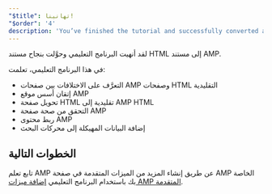 ```yaml
---
"$title": تهانينا!
"$order": '4'
description: 'You’ve finished the tutorial and successfully converted an HTML document to an AMP document. In this tutorial, you learned to: - Recognize the differences between AMP and ...'
---
```


لقد أنهيت البرنامج التعليمي وحوَّلت بنجاح مستند HTML إلى مستند AMP.

في هذا البرنامج التعليمي، تعلمت:

- التعرَّف على الاختلافات بين صفحات AMP وصفحات HTML التقليدية
- إتقان أسس موقع AMP
- تحويل صفحة HTML تقليدية إلى AMP HTML
- التحقق من صحة صفحة AMP
- ربط محتوى AMP
- إضافة البيانات المهيكلة إلى محركات البحث

## الخطوات التالية

تابع تعلم AMP عن طريق إنشاء المزيد من الميزات المتقدمة في صفحة AMP الخاصة بك باستخدام البرنامج التعليمي [إضافة ميزات AMP المتقدمة](../../../../documentation/guides-and-tutorials/start/add_advanced/index.md).
